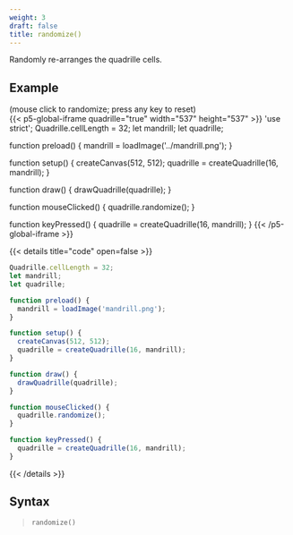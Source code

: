 ```yaml
---
weight: 3
draft: false
title: randomize()
---
```


Randomly re-arranges the quadrille cells.

## Example

(mouse click to randomize; press any key to reset)\
{{< p5-global-iframe quadrille="true" width="537" height="537" >}}
'use strict';
Quadrille.cellLength = 32;
let mandrill;
let quadrille;

function preload() {
  mandrill = loadImage('../mandrill.png');
}

function setup() {
  createCanvas(512, 512);
  quadrille = createQuadrille(16, mandrill);
}

function draw() {
  drawQuadrille(quadrille);
}

function mouseClicked() {
  quadrille.randomize();
}

function keyPressed() {
  quadrille = createQuadrille(16, mandrill);
}
{{< /p5-global-iframe >}}

{{< details title="code" open=false >}}
```js
Quadrille.cellLength = 32;
let mandrill;
let quadrille;

function preload() {
  mandrill = loadImage('mandrill.png');
}

function setup() {
  createCanvas(512, 512);
  quadrille = createQuadrille(16, mandrill);
}

function draw() {
  drawQuadrille(quadrille);
}

function mouseClicked() {
  quadrille.randomize();
}

function keyPressed() {
  quadrille = createQuadrille(16, mandrill);
}
```
{{< /details >}}

## Syntax

> `randomize()`